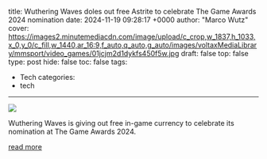 title: Wuthering Waves doles out free Astrite to celebrate The Game Awards 2024 nomination
date: 2024-11-19 09:28:17 +0000
author: "Marco Wutz"
cover: https://images2.minutemediacdn.com/image/upload/c_crop,w_1837,h_1033,x_0,y_0/c_fill,w_1440,ar_16:9,f_auto,q_auto,g_auto/images/voltaxMediaLibrary/mmsport/video_games/01jcjm2d1dykfs450f5w.jpg
draft: false
top: false
type: post
hide: false
toc: false
tags:
  - Tech
categories:
  - tech
---

![](https://images2.minutemediacdn.com/image/upload/c_crop,w_1837,h_1033,x_0,y_0/c_fill,w_1440,ar_16:9,f_auto,q_auto,g_auto/images/voltaxMediaLibrary/mmsport/video_games/01jcjm2d1dykfs450f5w.jpg)

Wuthering Waves is giving out free in-game currency to celebrate its nomination at The Game Awards 2024.

[read more](https://www.si.com/videogames/news/wuthering-waves-free-currency-the-game-awards-2024)
